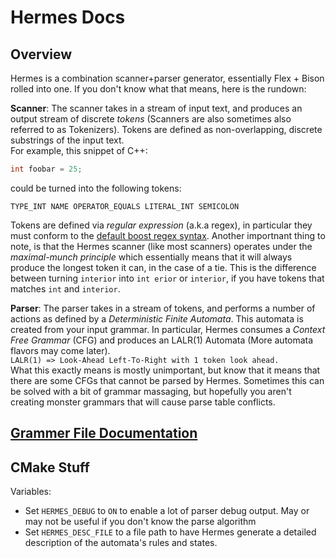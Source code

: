 # Hermes Docs

## Overview
Hermes is a combination scanner+parser generator, essentially Flex + Bison rolled into one. If you don't know what that means, here is the rundown:  

__Scanner__:
The scanner takes in a stream of input text, and produces an output stream of discrete *tokens* (Scanners are also sometimes also referred to as Tokenizers). Tokens are defined as non-overlapping, discrete substrings of the input text.  
For example, this snippet of C++:  
```c++
int foobar = 25;
```
could be turned into the following tokens:
```
TYPE_INT NAME OPERATOR_EQUALS LITERAL_INT SEMICOLON
```
Tokens are defined via *regular expression* (a.k.a regex), in particular they must conform to the [default boost regex syntax](https://www.boost.org/doc/libs/1_82_0/libs/regex/doc/html/boost_regex/syntax/perl_syntax.html). Another importnant thing to note, is that the Hermes scanner (like most scanners) operates under the *maximal-munch principle* which essentially means that it will always produce the longest token it can, in the case of a tie. This is the difference between turning `interior` into `int erior` or `interior`, if you have tokens that matches `int` and `interior`.

__Parser__:
The parser takes in a stream of tokens, and performs a number of actions as defined by a *Deterministic Finite Automata*. This automata is created from your input grammar. In particular, Hermes consumes a *Context Free Grammar* (CFG) and produces an LALR(1) Automata (More automata flavors may come later).  
`LALR(1) => Look-Ahead Left-To-Right with 1 token look ahead.`  
What this exactly means is mostly unimportant, but know that it means that there are some CFGs that cannot be parsed by Hermes. Sometimes this can be solved with a bit of grammar massaging, but hopefully you aren't creating monster grammars that will cause parse table conflicts.

## [Grammer File Documentation](grammar-files.md)

## CMake Stuff

Variables:
- Set `HERMES_DEBUG` to `ON` to enable a lot of parser debug output. May or may not be useful if you don't know the parse algorithm
- Set `HERMES_DESC_FILE` to a file path to have Hermes generate a detailed description of the automata's rules and states.